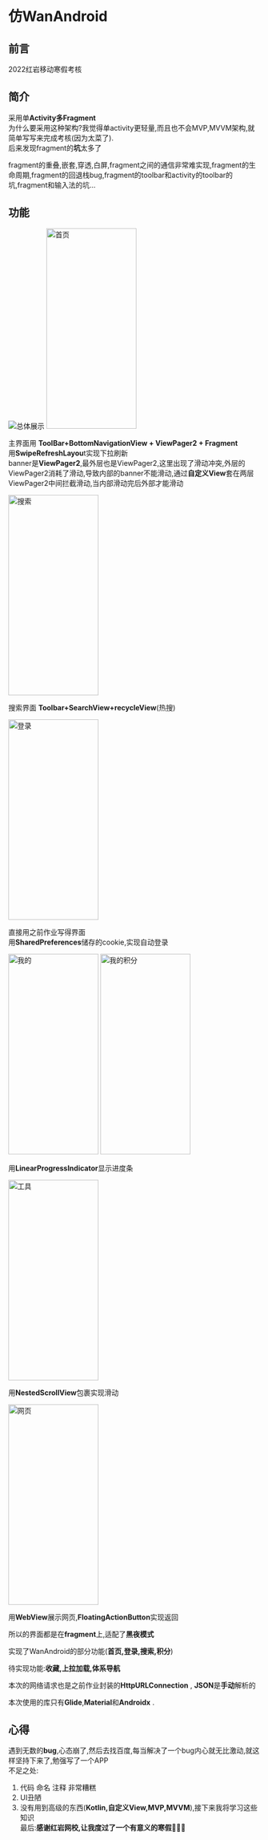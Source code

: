 # 仿WanAndroid
## 前言
2022红岩移动寒假考核

## 简介
采用单**Activity多Fragment**  
为什么要采用这种架构?我觉得单activity更轻量,而且也不会MVP,MVVM架构,就简单写写来完成考核(因为太菜了).  
后来发现fragment的**坑**太多了  

fragment的重叠,嵌套,穿透,白屏,fragment之间的通信非常难实现,fragment的生命周期,fragment的回退栈bug,fragment的toolbar和activity的toolbar的坑,fragment和输入法的坑...

## 功能
<img src="演示动画.gif" alt="总体展示" title="总体展示"   />

<img src="https://gitee.com/heihun666/WanAndroid/raw/master/picture/home.jpg" alt="首页" title="首页" width="180" height="400"/>

主界面用 **ToolBar+BottomNavigationView + ViewPager2 + Fragment**  
用**SwipeRefreshLayou**t实现下拉刷新  
banner是**ViewPager2**,最外层也是ViewPager2,这里出现了滑动冲突,外层的ViewPager2消耗了滑动,导致内部的banner不能滑动,通过**自定义View**套在两层ViewPager2中间拦截滑动,当内部滑动完后外部才能滑动

<img src="https://gitee.com/heihun666/WanAndroid/raw/master/picture/search.jpg" alt="搜索" title="搜索" width="180" height="400"/>

搜索界面 **Toolbar+SearchView+recycleView**(热搜)

<img src="https://gitee.com/heihun666/WanAndroid/raw/master/picture/login.jpg" alt="登录" title="登录" width="180" height="400"/>

直接用之前作业写得界面  
用**SharedPreferences**储存的cookie,实现自动登录

<img src="https://gitee.com/heihun666/WanAndroid/raw/master/picture/my.jpg" alt="我的" title="我的" width="180" height="400" />

<img src="https://gitee.com/heihun666/WanAndroid/raw/master/picture/myrank.jpg" alt="我的积分" title="我的积分" width="180" height="400"/>

用**LinearProgressIndicator**显示进度条

<img src="https://gitee.com/heihun666/WanAndroid/raw/master/picture/tool.jpg" alt="工具" title="工具" width="180" height="400"/>

用**NestedScrollView**包裹实现滑动  

<img src="https://gitee.com/heihun666/WanAndroid/raw/master/picture/webview.jpg" alt="网页" title="网页" width="180" height="400"/>

用**WebView**展示网页,**FloatingActionButton**实现返回  

所以的界面都是在**fragment**上,适配了**黑夜模式**  

实现了WanAndroid的部分功能(**首页,登录,搜索,积分**)  

待实现功能:**收藏,上拉加载,体系导航**  

本次的网络请求也是之前作业封装的**HttpURLConnection** , **JSON**是**手动**解析的

本次使用的库只有**Glide**,**Material**和**Androidx** .

## 心得
遇到无数的**bug**,心态崩了,然后去找百度,每当解决了一个bug内心就无比激动,就这样坚持下来了,勉强写了一个APP  
不足之处:
1. 代码 命名 注释 非常糟糕  
2. UI丑陋  
3. 没有用到高级的东西(**Kotlin,自定义View,MVP,MVVM**),接下来我将学习这些知识  
  最后:**感谢红岩网校,让我度过了一个有意义的寒假👏👏👏**

